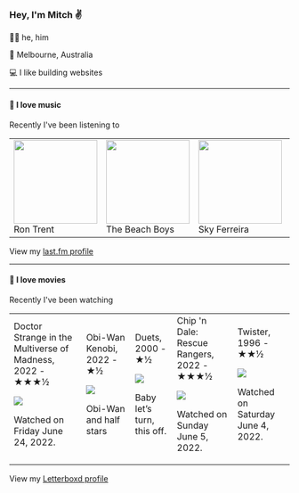 <article><h3>Hey, I&#x27;m Mitch ✌️</h3><section><p>🙆‍♂️ he, him</p><p>📍 Melbourne, Australia</p><p>💻 I like building websites</p></section><hr/><section><h4>💽 I love music</h4><p>Recently I&#x27;ve been listening to</p><table><tbody><td><img src="https://lastfm.freetls.fastly.net/i/u/174s/6b13f2ab6fb1dc7b97d26de2baac69c7.png" height="150px" alt="" role="presentation"/><br/>Ron Trent</td><td><img src="https://lastfm.freetls.fastly.net/i/u/174s/4f8a723d5e2848c7c820a1ac8768fce5.png" height="150px" alt="" role="presentation"/><br/>The Beach Boys</td><td><img src="https://lastfm.freetls.fastly.net/i/u/174s/1d0d01560dc14cf422a801559deba009.png" height="150px" alt="" role="presentation"/><br/>Sky Ferreira</td><td><img src="https://lastfm.freetls.fastly.net/i/u/174s/375003f99ede894e3f7cd5ce3a669990.png" height="150px" alt="" role="presentation"/><br/>oso oso</td><td><img src="https://lastfm.freetls.fastly.net/i/u/174s/6d225cd4978e499e96214cc00ab6ef96.png" height="150px" alt="" role="presentation"/><br/>µ-Ziq</td></tbody></table><span>View my <a href="https://www.last.fm/user/mylsb">last.fm profile</a></span></section><hr/><section><h4>📼 I love movies</h4><p>Recently I&#x27;ve been watching</p><table><tbody><td>Doctor Strange in the Multiverse of Madness, 2022 - ★★★½<br/><span> <p><img src="https://a.ltrbxd.com/resized/film-poster/3/8/5/5/1/1/385511-doctor-strange-in-the-multiverse-of-madness-0-500-0-750-crop.jpg?k=e6f493fc7c"/></p> <p>Watched on Friday June 24, 2022.</p> </span></td><td>Obi-Wan Kenobi, 2022 - ★½<br/><span> <p><img src="https://a.ltrbxd.com/resized/film-poster/8/2/8/6/1/5/828615-obi-wan-kenobi-0-500-0-750-crop.jpg?k=da9552588a"/></p> <p>Obi-Wan and half stars</p> </span></td><td>Duets, 2000 - ★½<br/><span> <p><img src="https://a.ltrbxd.com/resized/film-poster/4/0/5/9/6/40596-duets-0-500-0-750-crop.jpg?k=58a5b568a7"/></p> <p>Baby let’s turn, this off.</p> </span></td><td>Chip &#x27;n Dale: Rescue Rangers, 2022 - ★★★½<br/><span> <p><img src="https://a.ltrbxd.com/resized/film-poster/3/5/4/5/4/1/354541-chip-n-dale-rescue-rangers-0-500-0-750-crop.jpg?k=b84d0896b8"/></p> <p>Watched on Sunday June 5, 2022.</p> </span></td><td>Twister, 1996 - ★★½<br/><span> <p><img src="https://a.ltrbxd.com/resized/film-poster/5/1/4/6/0/51460-twister-0-500-0-750-crop.jpg?k=b8a3f9d814"/></p> <p>Watched on Saturday June 4, 2022.</p> </span></td></tbody></table><span>View my <a href="https://letterboxd.com/myslab/">Letterboxd profile</a></span></section></article>